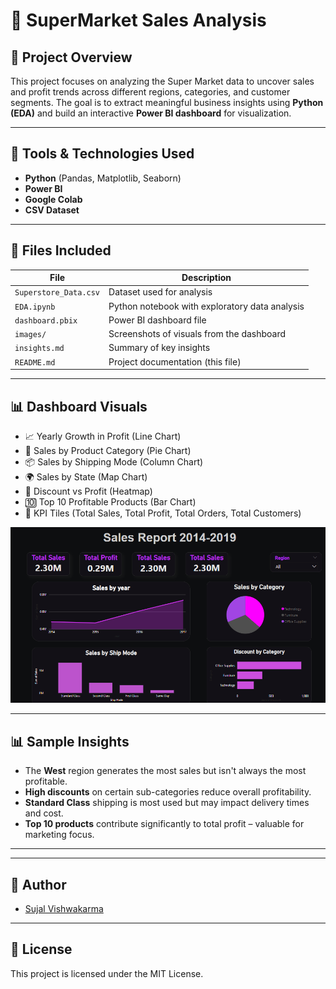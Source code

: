 # 🛒 SuperMarket Sales Analysis

## 📌 Project Overview

This project focuses on analyzing the Super Market data to uncover sales and profit trends across different regions, categories, and customer segments. The goal is to extract meaningful business insights using **Python (EDA)** and build an interactive **Power BI dashboard** for visualization.

---

## 🧰 Tools & Technologies Used

- **Python** (Pandas, Matplotlib, Seaborn)
- **Power BI**
- **Google Colab**
- **CSV Dataset**

---

## 📁 Files Included

| File | Description |
|------|-------------|
| `Superstore_Data.csv` | Dataset used for analysis |
| `EDA.ipynb` | Python notebook with exploratory data analysis |
| `dashboard.pbix` | Power BI dashboard file |
| `images/` | Screenshots of visuals from the dashboard |
| `insights.md` | Summary of key insights |
| `README.md` | Project documentation (this file) |

---

## 📊 Dashboard Visuals

- 📈 Yearly Growth in Profit (Line Chart)
- 🥧 Sales by Product Category (Pie Chart)
- 📦 Sales by Shipping Mode (Column Chart)
- 🌍 Sales by State (Map Chart)
- 🧾 Discount vs Profit (Heatmap)
- 🔟 Top 10 Profitable Products (Bar Chart)
- 📌 KPI Tiles (Total Sales, Total Profit, Total Orders, Total Customers)

<p align="center">
  <img src="dashboard.png" width="700"/>
</p>

---

## 📊 Sample Insights

- The **West** region generates the most sales but isn't always the most profitable.
- **High discounts** on certain sub-categories reduce overall profitability.
- **Standard Class** shipping is most used but may impact delivery times and cost.
- **Top 10 products** contribute significantly to total profit – valuable for marketing focus.

---



---


## 🧠 Author

- [Sujal Vishwakarma](https://github.com/Sujal-Git)

---

## 📜 License

This project is licensed under the MIT License.
